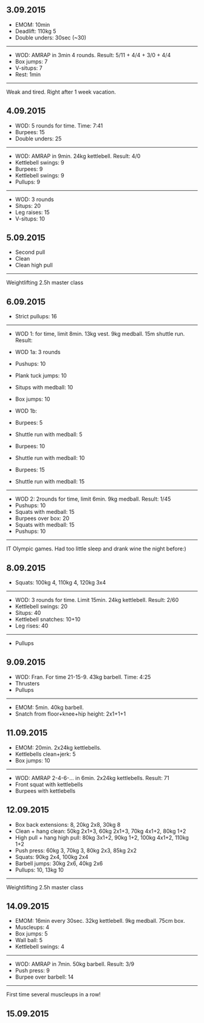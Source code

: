 ## 3.09.2015

* EMOM: 10min
* Deadlift: 110kg 5
* Double unders: 30sec (~30)

---

* WOD: AMRAP in 3min 4 rounds. Result: 5/11 + 4/4 + 3/0 + 4/4
* Box jumps: 7
* V-situps: 7
* Rest: 1min

---

Weak and tired. Right after 1 week vacation.

## 4.09.2015

* WOD: 5 rounds for time. Time: 7:41
* Burpees: 15
* Double unders: 25

---

* WOD: AMRAP in 9min. 24kg kettlebell. Result: 4/0
* Kettlebell swings: 9
* Burpees: 9
* Kettlebell swings: 9
* Pullups: 9

---

* WOD: 3 rounds
* Situps: 20
* Leg raises: 15
* V-situps: 10

## 5.09.2015

* Second pull
* Clean
* Clean high pull

---

Weightlifting 2.5h master class

## 6.09.2015

* Strict pullups: 16

---

* WOD 1: for time, limit 8min. 13kg vest. 9kg medball. 15m shuttle run. Result: 

* WOD 1a: 3 rounds
* Pushups: 10
* Plank tuck jumps: 10
* Situps with medball: 10
* Box jumps: 10

* WOD 1b:
* Burpees: 5
* Shuttle run with medball: 5
* Burpees: 10
* Shuttle run with medball: 10
* Burpees: 15
* Shuttle run with medball: 15

---

* WOD 2: 2rounds for time, limit 6min. 9kg medball. Result: 1/45
* Pushups: 10
* Squats with medball: 15
* Burpees over box: 20
* Squats with medball: 15
* Pushups: 10

---

IT Olympic games. Had too little sleep and drank wine the night before:)

## 8.09.2015

* Squats: 100kg 4, 110kg 4, 120kg 3x4

---

* WOD: 3 rounds for time. Limit 15min. 24kg kettlebell. Result: 2/60
* Kettlebell swings: 20
* Situps: 40
* Kettlebell snatches: 10+10
* Leg rises: 40

---

* Pullups

## 9.09.2015

* WOD: Fran. For time 21-15-9. 43kg barbell. Time: 4:25
* Thrusters
* Pullups

---

* EMOM: 5min. 40kg barbell.
* Snatch from floor+knee+hip height: 2x1+1+1

## 11.09.2015

* EMOM: 20min. 2x24kg kettlebells.
* Kettlebells clean+jerk: 5
* Box jumps: 10

---

* WOD: AMRAP 2-4-6-... in 6min. 2x24kg kettlebells. Result: 71
* Front squat with kettlebells
* Burpees with kettlebells

## 12.09.2015

* Box back extensions: 8, 20kg 2x8, 30kg 8
* Clean + hang clean:  50kg 2x1+3, 60kg 2x1+3, 70kg 4x1+2, 80kg 1+2
* High pull + hang high pull: 80kg 3x1+2, 90kg 1+2, 100kg 4x1+2, 110kg 1+2
* Push press: 60kg 3, 70kg 3, 80kg 2x3, 85kg 2x2
* Squats: 90kg 2x4, 100kg 2x4
* Barbell jumps: 30kg 2x6, 40kg 2x6
* Pullups: 10, 13kg 10

---

Weightlifting 2.5h master class

## 14.09.2015

* EMOM: 16min every 30sec. 32kg kettlebell. 9kg medball. 75cm box.
* Muscleups: 4
* Box jumps: 5
* Wall ball: 5
* Kettlebell swings: 4

---

* WOD: AMRAP in 7min. 50kg barbell. Result: 3/9
* Push press: 9
* Burpee over barbell: 14

---

First time several muscleups in a row!

## 15.09.2015
